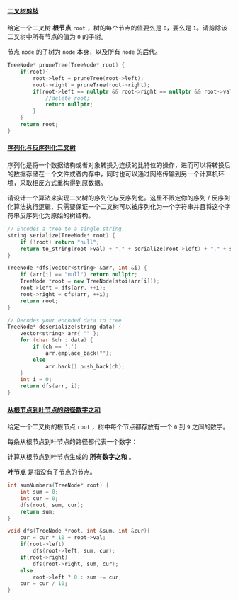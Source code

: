 #### [二叉树剪枝](https://leetcode-cn.com/problems/pOCWxh/)

给定一个二叉树 **根节点** `root` ，树的每个节点的值要么是 `0`，要么是 `1`。请剪除该二叉树中所有节点的值为 `0` 的子树。

节点 `node` 的子树为 `node` 本身，以及所有 `node` 的后代。

```c++
TreeNode* pruneTree(TreeNode* root) {
    if(root){
        root->left = pruneTree(root->left);
        root->right = pruneTree(root->right);
        if(root->left == nullptr && root->right == nullptr && root->val == 0){
            //delete root;
            return nullptr;
        }
    }
    return root;
}
```

#### [序列化与反序列化二叉树](https://leetcode-cn.com/problems/h54YBf/)

序列化是将一个数据结构或者对象转换为连续的比特位的操作，进而可以将转换后的数据存储在一个文件或者内存中，同时也可以通过网络传输到另一个计算机环境，采取相反方式重构得到原数据。

请设计一个算法来实现二叉树的序列化与反序列化。这里不限定你的序列 / 反序列化算法执行逻辑，只需要保证一个二叉树可以被序列化为一个字符串并且将这个字符串反序列化为原始的树结构。

```c++
// Encodes a tree to a single string.
string serialize(TreeNode* root) {
	if (!root) return "null";
	return to_string(root->val) + "," + serialize(root->left) + "," + serialize(root->right);
}

TreeNode *dfs(vector<string> &arr, int &i) {
	if (arr[i] == "null") return nullptr;
	TreeNode *root = new TreeNode(stoi(arr[i]));
	root->left = dfs(arr, ++i);
	root->right = dfs(arr, ++i);
	return root;
}

// Decodes your encoded data to tree.
TreeNode* deserialize(string data) {
	vector<string> arr{ "" };
	for (char &ch : data) {
		if (ch == ',')
			arr.emplace_back("");
		else
			arr.back().push_back(ch);
	}
	int i = 0;
	return dfs(arr, i);
}
```

#### [从根节点到叶节点的路径数字之和](https://leetcode-cn.com/problems/3Etpl5/)

给定一个二叉树的根节点 `root` ，树中每个节点都存放有一个 `0` 到 `9` 之间的数字。

每条从根节点到叶节点的路径都代表一个数字：

计算从根节点到叶节点生成的 **所有数字之和** 。

**叶节点** 是指没有子节点的节点。

 

```c++
int sumNumbers(TreeNode* root) {
    int sum = 0;
    int cur = 0;
    dfs(root, sum, cur);
    return sum;   
}

void dfs(TreeNode *root, int &sum, int &cur){
    cur = cur * 10 + root->val;
    if(root->left)
        dfs(root->left, sum, cur);
    if(root->right)
        dfs(root->right, sum, cur);
    else
        root->left ? 0 : sum += cur;
    cur = cur / 10;
}
```

